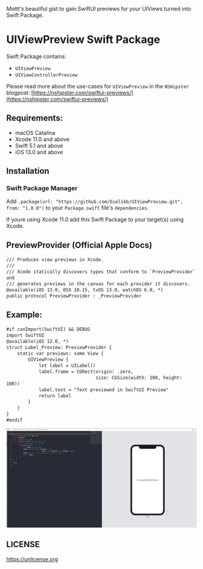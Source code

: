 _Mattt's_ beautiful gist to gain SwiftUI previews for your UIViews turned into Swift Package.

# UIViewPreview Swift Package

Swift Package contains:
* `UIViewPreview`
* `UIViewControllerPreview`


Please read more about the use-cases for `UIViewPreview` in the `NSHipster` blogpost:
[https://nshipster.com/swiftui-previews/](https://nshipster.com/swiftui-previews/)

## Requirements:
* macOS Catalina
* Xcode 11.0 and above
* Swift 5.1 and above
* iOS 13.0 and above

## Installation
### Swift Package Manager

Add
`.package(url: "https://github.com/bielikb/UIViewPreview.git", from: "1.0.0")`
to your `Package.swift` file's `dependencies`.

If youre using Xcode 11.0 add this Swift Package to your target(s) using Xcode.


## PreviewProvider (Official Apple Docs)

```
/// Produces view previews in Xcode.
///
/// Xcode statically discovers types that conform to `PreviewProvider` and
/// generates previews in the canvas for each provider it discovers.
@available(iOS 13.0, OSX 10.15, tvOS 13.0, watchOS 6.0, *)
public protocol PreviewProvider : _PreviewProvider
```

## Example:

```
#if canImport(SwiftUI) && DEBUG
import SwiftUI
@available(iOS 13.0, *)
struct Label_Preview: PreviewProvider {
    static var previews: some View {
        UIViewPreview {
            let label = UILabel()
            label.frame = CGRect(origin: .zero,
                                 size: CGSize(width: 100, height: 100))
            label.text = "Text previewed in SwiftUI Preview"
            return label
        }
    }
}
#endif
```

![Sample](assets/screenshot.png)


## LICENSE
https://unlicense.org
